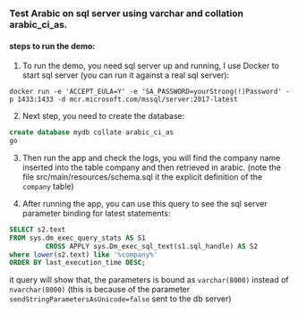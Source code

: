 ### Test Arabic on sql server using varchar and collation arabic_ci_as.

#### steps to run the demo:

1. To run the demo, you need sql server up and running, I use Docker to start sql server (you can run it against a real sql server):

```shell script
docker run -e 'ACCEPT_EULA=Y' -e 'SA_PASSWORD=yourStrong(!)Password' -p 1433:1433 -d mcr.microsoft.com/mssql/server:2017-latest
```

2. Next step, you need to create the database:
```sql
create database mydb collate arabic_ci_as
go
```

3. Then run the app and check the logs, you will find the company name inserted into the table company and then retrieved in arabic.
(note the file src/main/resources/schema.sql it the explicit definition of the `company` table)

4. After running the app, you can use this query to see the sql server parameter binding for latest statements:

```sql
SELECT s2.text
FROM sys.dm_exec_query_stats AS S1
         CROSS APPLY sys.Dm_exec_sql_text(s1.sql_handle) AS S2
where lower(s2.text) like '%company%'
ORDER BY last_execution_time DESC;
```

it query will show that, the parameters is bound as `varchar(8000)` instead of `nvarchar(8000)` 
(this is because of the parameter `sendStringParametersAsUnicode=false` sent to the db server)